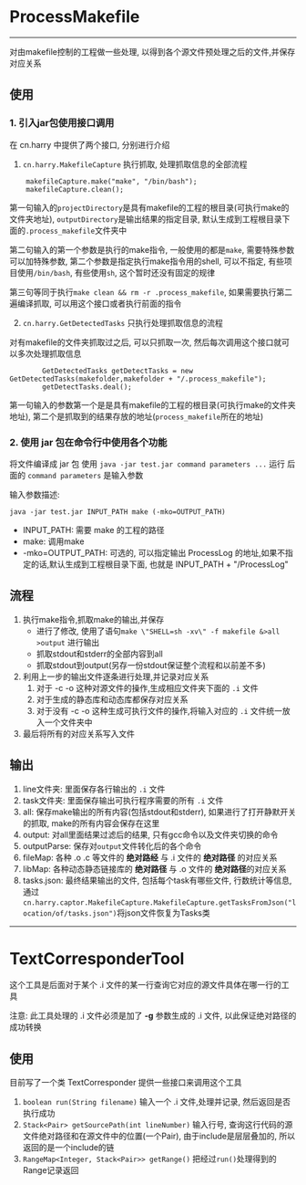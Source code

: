 # ProcessMakefile

---
对由makefile控制的工程做一些处理, 以得到各个源文件预处理之后的文件,并保存对应关系

## 使用

### 1. 引入jar包使用接口调用

在 cn.harry 中提供了两个接口, 分别进行介绍

1. `cn.harry.MakefileCapture` 执行抓取, 处理抓取信息的全部流程
``` MakefileCapture captor = MakefileCaptureBuilder.getCaptor(projectDirectory, outputDirectory);
    makefileCapture.make("make", "/bin/bash");
    makefileCapture.clean();
```

第一句输入的`projectDirectory`是具有makefile的工程的根目录(可执行make的文件夹地址), `outputDirectory`是输出结果的指定目录, 默认生成到工程根目录下面的`.process_makefile`文件夹中

第二句输入的第一个参数是执行的make指令, 一般使用的都是`make`, 需要特殊参数可以加特殊参数, 第二个参数是指定执行make指令用的shell, 可以不指定, 有些项目使用`/bin/bash`, 有些使用`sh`, 这个暂时还没有固定的规律

第三句等同于执行`make clean && rm -r .process_makefile`, 如果需要执行第二遍编译抓取, 可以用这个接口或者执行前面的指令

2. `cn.harry.GetDetectedTasks` 只执行处理抓取信息的流程

对有makefile的文件夹抓取过之后, 可以只抓取一次, 然后每次调用这个接口就可以多次处理抓取信息

```
        GetDetectedTasks getDetectTasks = new GetDetectedTasks(makefolder,makefolder + "/.process_makefile");
        getDetectTasks.deal();
```

第一句输入的参数第一个是是具有makefile的工程的根目录(可执行make的文件夹地址), 第二个是抓取到的结果存放的地址(`process_makefile`所在的地址)

### 2. 使用 jar 包在命令行中使用各个功能

将文件编译成 jar 包 
使用 `java -jar test.jar command parameters ...` 运行
后面的 `command parameters` 是输入参数

输入参数描述:

    java -jar test.jar INPUT_PATH make (-mko=OUTPUT_PATH)

 - INPUT_PATH: 需要 make 的工程的路径
 - make: 调用make
 - -mko=OUTPUT_PATH: 可选的, 可以指定输出 ProcessLog 的地址,如果不指定的话,默认生成到工程根目录下面, 也就是 INPUT_PATH + "/ProcessLog"

## 流程

1. 执行make指令,抓取make的输出,并保存
    - 进行了修改, 使用了语句`make \"SHELL=sh -xv\" -f makefile &>all >output` 进行输出
    - 抓取stdout和stderr的全部内容到all
    - 抓取stdout到output(另存一份stdout保证整个流程和以前差不多)
2. 利用上一步的输出文件逐条进行处理,并记录对应关系
    1. 对于 -c -o 这种对源文件的操作,生成相应文件夹下面的 `.i` 文件
    3. 对于生成的静态库和动态库都保存对应关系
    2. 对于没有 -c -o 这种生成可执行文件的操作,将输入对应的 `.i` 文件统一放入一个文件夹中
3. 最后将所有的对应关系写入文件

## 输出

1. line文件夹: 里面保存各行输出的 `.i` 文件
2. task文件夹: 里面保存输出可执行程序需要的所有 `.i` 文件
3. all: 保存make输出的所有内容(包括stdout和stderr), 如果进行了打开静默开关的抓取, make的所有内容会保存在这里
4. output: 对all里面结果过滤后的结果, 只有gcc命令以及文件夹切换的命令
5. outputParse: 保存对`output`文件转化后的各个命令
6. fileMap: 各种 .o .c 等文件的 **绝对路经** 与 .i 文件的 **绝对路径** 的对应关系
7. libMap: 各种动态静态链接库的 **绝对路径** 与 .o 文件的 **绝对路径**的对应关系
8. tasks.json: 最终结果输出的文件, 包括每个task有哪些文件, 行数统计等信息, 通过`cn.harry.captor.MakefileCapture.MakefileCapture.getTasksFromJson("location/of/tasks.json")`将json文件恢复为Tasks类


---

# TextCorresponderTool

这个工具是后面对于某个 .i 文件的某一行查询它对应的源文件具体在哪一行的工具

注意: 此工具处理的 .i 文件必须是加了 **-g** 参数生成的 .i 文件, 以此保证绝对路径的成功转换

## 使用

目前写了一个类 TextCorresponder 提供一些接口来调用这个工具

1. `boolean run(String filename)` 输入一个 .i 文件,处理并记录, 然后返回是否执行成功
2. `Stack<Pair> getSourcePath(int lineNumber)` 输入行号, 查询这行代码的源文件绝对路径和在源文件中的位置(一个Pair), 由于include是层层叠加的, 所以返回的是一个include的链
3. `RangeMap<Integer, Stack<Pair>> getRange()` 把经过`run()`处理得到的Range记录返回


